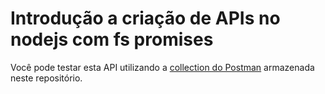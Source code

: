# Introdução a criação de APIs no nodejs com fs promises

Você pode testar esta API utilizando a [collection do Postman](https://github.com/Dirack/Estudos/blob/master/nodejs/api_intro_lista_contatos/Lista%20contatos.postman_collection.json) armazenada neste repositório.
